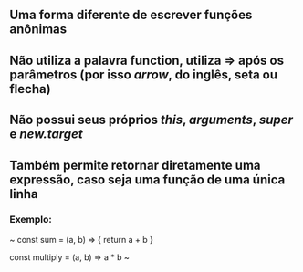 ## Uma forma diferente de escrever funções anônimas
## Não utiliza a palavra function, utiliza => após os parâmetros (por isso *arrow*, do inglês, seta ou flecha)
## Não possui seus próprios *this*, *arguments*, *super* e *new.target*
## Também permite retornar diretamente uma expressão, caso seja uma função de uma única linha
### Exemplo: 
~ const sum = (a, b) => {
  return a + b
}

const multiply = (a, b) => a * b ~
